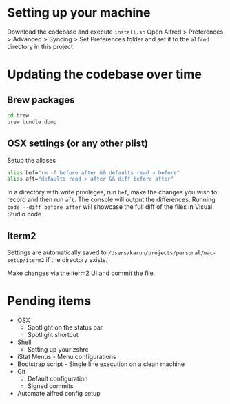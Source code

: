 # Setting up your machine

Download the codebase and execute `install.sh`
Open Alfred > Preferences > Advanced > Syncing > Set Preferences folder and set it to the `alfred` directory in this project

# Updating the codebase over time

## Brew packages
```bash
cd brew
brew bundle dump
```

## OSX settings (or any other plist)
Setup the aliases
```bash
alias bef="rm -f before after && defaults read > before"
alias aft="defaults read > after && diff before after"
```

In a directory with write privileges, run `bef`, make the changes you wish to record and then run `aft`. The console will output the differences.
Running `code --diff before after` will showcase the full diff of the files in Visual Studio code

## Iterm2
Settings are automatically saved to `/Users/karun/projects/personal/mac-setup/iterm2` if the directory exists.

Make changes via the iterm2 UI and commit the file.

# Pending items

* OSX
    * Spotlight on the status bar
    * Spotlight shortcut
* Shell
    * Setting up your zshrc
* iStat Menus - Menu configurations
* Bootstrap script - Single line execution on a clean machine
* Git
    * Default configuration
    * Signed commits
* Automate alfred config setup
